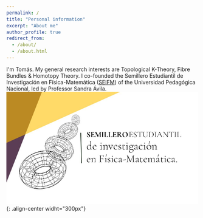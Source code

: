 ```yaml
---
permalink: /
title: "Personal information"
excerpt: "About me"
author_profile: true
redirect_from: 
  - /about/
  - /about.html
---
```


I'm Tomás. My general research interests are Topological K-Theory, Fibre Bundles & Homotopy Theory. I co-founded the Semillero Estudiantil de Investigación en Física-Matemática ([SEIFM](https://www.instagram.com/seinfismat/)) of the Universidad Pedagógica Nacional, led by Professor Sandra Ávila.  
![SEIFM-Logo](/images/post.jpeg){: .align-center widht="300px"}

